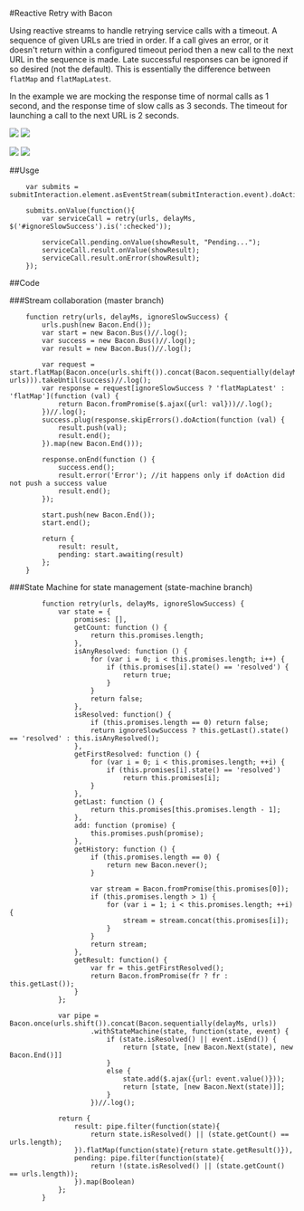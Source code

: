 #Reactive Retry with Bacon

Using reactive streams to handle retrying service calls with a timeout. A sequence of given URLs are tried in order.
If a call gives an error, or it doesn't return within a configured timeout period then a new call to the next URL in the
sequence is made. Late successful responses can  be ignored if so desired (not the default). This is essentially the
difference between <code>flatMap</code> and <code>flatMapLatest</code>.

In the example we are mocking the
response time of normal calls as 1 second, and the response time of slow calls as 3 seconds. The timeout for
launching a call to the next URL is 2 seconds.


![ ](screen1.png) ![ ](screen2.png)

![ ](screen3.png) ![ ](screen4.png)

##Usge

        var submits = submitInteraction.element.asEventStream(submitInteraction.event).doAction('.preventDefault');

        submits.onValue(function(){
            var serviceCall = retry(urls, delayMs, $('#ignoreSlowSuccess').is(':checked'));

            serviceCall.pending.onValue(showResult, "Pending...");
            serviceCall.result.onValue(showResult);
            serviceCall.result.onError(showResult);
        });

##Code

###Stream collaboration (master branch)

        function retry(urls, delayMs, ignoreSlowSuccess) {
            urls.push(new Bacon.End());
            var start = new Bacon.Bus()//.log();
            var success = new Bacon.Bus()//.log();
            var result = new Bacon.Bus()//.log();

            var request = start.flatMap(Bacon.once(urls.shift()).concat(Bacon.sequentially(delayMs, urls))).takeUntil(success)//.log();
            var response = request[ignoreSlowSuccess ? 'flatMapLatest' : 'flatMap'](function (val) {
                return Bacon.fromPromise($.ajax({url: val}))//.log();
            })//.log();
            success.plug(response.skipErrors().doAction(function (val) {
                result.push(val);
                result.end();
            }).map(new Bacon.End()));

            response.onEnd(function () {
                success.end();
                result.error('Error'); //it happens only if doAction did not push a success value
                result.end();
            });

            start.push(new Bacon.End());
            start.end();

            return {
                result: result,
                pending: start.awaiting(result)
            };
        }

###State Machine for state management (state-machine branch)

            function retry(urls, delayMs, ignoreSlowSuccess) {
                var state = {
                    promises: [],
                    getCount: function () {
                        return this.promises.length;
                    },
                    isAnyResolved: function () {
                        for (var i = 0; i < this.promises.length; i++) {
                            if (this.promises[i].state() == 'resolved') {
                                return true;
                            }
                        }
                        return false;
                    },
                    isResolved: function() {
                        if (this.promises.length == 0) return false;
                        return ignoreSlowSuccess ? this.getLast().state() == 'resolved' : this.isAnyResolved();
                    },
                    getFirstResolved: function () {
                        for (var i = 0; i < this.promises.length; ++i) {
                            if (this.promises[i].state() == 'resolved')
                                return this.promises[i];
                        }
                    },
                    getLast: function () {
                        return this.promises[this.promises.length - 1];
                    },
                    add: function (promise) {
                        this.promises.push(promise);
                    },
                    getHistory: function () {
                        if (this.promises.length == 0) {
                            return new Bacon.never();
                        }

                        var stream = Bacon.fromPromise(this.promises[0]);
                        if (this.promises.length > 1) {
                            for (var i = 1; i < this.promises.length; ++i) {
                                stream = stream.concat(this.promises[i]);
                            }
                        }
                        return stream;
                    },
                    getResult: function() {
                        var fr = this.getFirstResolved();
                        return Bacon.fromPromise(fr ? fr : this.getLast());
                    }
                };

                var pipe = Bacon.once(urls.shift()).concat(Bacon.sequentially(delayMs, urls))
                        .withStateMachine(state, function(state, event) {
                            if (state.isResolved() || event.isEnd()) {
                                return [state, [new Bacon.Next(state), new Bacon.End()]]
                            }
                            else {
                                state.add($.ajax({url: event.value()}));
                                return [state, [new Bacon.Next(state)]];
                            }
                        })//.log();

                return {
                    result: pipe.filter(function(state){
                        return state.isResolved() || (state.getCount() == urls.length);
                    }).flatMap(function(state){return state.getResult()}),
                    pending: pipe.filter(function(state){
                        return !(state.isResolved() || (state.getCount() == urls.length));
                    }).map(Boolean)
                };
            }